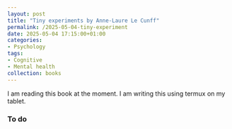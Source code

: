 ```yaml
---
layout: post
title: "Tiny experiments by Anne-Laure Le Cunff"
permalink: /2025-05-04-tiny-experiment
date: 2025-05-04 17:15:00+01:00
categories:
- Psychology
tags:
- Cognitive
- Mental health
collection: books
---
```


I am reading this book at the moment. I am writing this using termux on my tablet.

### To do
